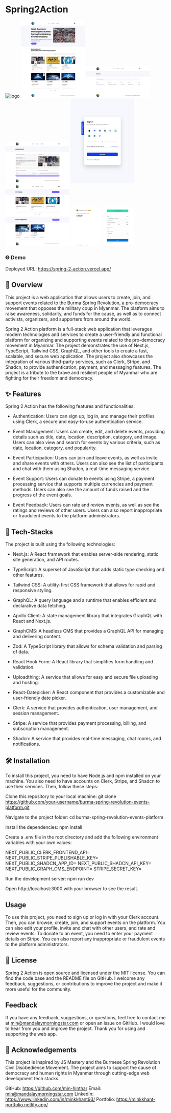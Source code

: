 # Spring2Action

<img src="./public/favicon.ico" alt="logo" width="200"/>

<img src="./public/assets/images/Sprin2Action_1.jpeg" alt="logo" width="200"/>
<img src="./public/assets/images/Sprin2Action_2.jpeg" alt="logo" width="200"/>
<img src="./public/assets/images/Sprin2Action_3.jpeg" alt="logo" width="200"/>
<img src="./public/assets/images/Sprin2Action_4.jpeg" alt="logo" width="200"/>
<img src="./public/assets/images/Sprin2Action_5.jpeg" alt="logo" width="200"/>
<img src="./public/assets/images/Sprin2Action_6.jpeg" alt="logo" width="200"/>


### 🌐 Demo
Deployed URL: https://spring-2-action.vercel.app/


## 📝 Overview
This project is a web application that allows users to create, join, and support events related to the Burma Spring Revolution, a pro-democracy movement that opposes the military coup in Myanmar. The platform aims to raise awareness, solidarity, and funds for the cause, as well as to connect activists, organizers, and supporters from around the world.

Spring 2 Action platform is a full-stack web application that leverages modern technologies and services to create a user-friendly and functional platform for organizing and supporting events related to the pro-democracy movement in Myanmar. The project demonstrates the use of Next.js, TypeScript, Tailwind CSS, GraphQL, and other tools to create a fast, scalable, and secure web application. The project also showcases the integration of various third-party services, such as Clerk, Stripe, and Shadcn, to provide authentication, payment, and messaging features. The project is a tribute to the brave and resilient people of Myanmar who are fighting for their freedom and democracy.


## ✨ Features

Spring 2 Action has the following features and functionalities:

- Authentication: Users can sign up, log in, and manage their profiles using Clerk, a secure and easy-to-use authentication service.

- Event Management: Users can create, edit, and delete events, providing details such as title, date, location, description, category, and image. Users can also view and search for events by various criteria, such as date, location, category, and popularity.

- Event Participation: Users can join and leave events, as well as invite and share events with others. Users can also see the list of participants and chat with them using Shadcn, a real-time messaging service.

- Event Support: Users can donate to events using Stripe, a payment processing service that supports multiple currencies and payment methods. Users can also see the amount of funds raised and the progress of the event goals.

- Event Feedback: Users can rate and review events, as well as see the ratings and reviews of other users. Users can also report inappropriate or fraudulent events to the platform administrators.


## 🚀 Tech-Stacks

The project is built using the following technologies:


- Next.js: A React framework that enables server-side rendering, static site generation, and API routes.

- TypeScript: A superset of JavaScript that adds static type checking and other features.

- Tailwind CSS: A utility-first CSS framework that allows for rapid and responsive styling.

- GraphQL: A query language and a runtime that enables efficient and declarative data fetching.

- Apollo Client: A state management library that integrates GraphQL with React and Next.js.

- GraphCMS: A headless CMS that provides a GraphQL API for managing and delivering content.

- Zod: A TypeScript library that allows for schema validation and parsing of data.

- React Hook Form: A React library that simplifies form handling and validation.

- Uploadthing: A service that allows for easy and secure file uploading and hosting.

- React-Datepicker: A React component that provides a customizable and user-friendly date picker.

- Clerk: A service that provides authentication, user management, and session management.

- Stripe: A service that provides payment processing, billing, and subscription management.

- Shadcn: A service that provides real-time messaging, chat rooms, and notifications.


## 🛠️ Installation

To install this project, you need to have Node.js and npm installed on your machine. You also need to have accounts on Clerk, Stripe, and Shadcn to use their services. Then, follow these steps:

Clone this repository to your local machine: git clone https://github.com/your-username/burma-spring-revolution-events-platform.git

Navigate to the project folder: cd burma-spring-revolution-events-platform

Install the dependencies: npm install

Create a .env file in the root directory and add the following environment variables with your own values:

NEXT_PUBLIC_CLERK_FRONTEND_API=<your-clerk-frontend-api>
NEXT_PUBLIC_STRIPE_PUBLISHABLE_KEY=<your-stripe-publishable-key>
NEXT_PUBLIC_SHADCN_APP_ID=<your-shadcn-app-id>
NEXT_PUBLIC_SHADCN_API_KEY=<your-shadcn-api-key>
NEXT_PUBLIC_GRAPH_CMS_ENDPOINT=<your-graph-cms-endpoint>
STRIPE_SECRET_KEY=<your-stripe-secret-key>

Run the development server: npm run dev

Open http://localhost:3000 with your browser to see the result.


## Usage

To use this project, you need to sign up or log in with your Clerk account. Then, you can browse, create, join, and support events on the platform. You can also edit your profile, invite and chat with other users, and rate and review events. To donate to an event, you need to enter your payment details on Stripe. You can also report any inappropriate or fraudulent events to the platform administrators.


## 📖 License

Spring 2 Action is open source and licensed under the MIT license. You can find the code base and the README file on GitHub. I welcome any feedback, suggestions, or contributions to improve the project and make it more useful for the community.

## Feedback

If you have any feedback, suggestions, or questions, feel free to contact me at min@mandalaymorningstar.com or open an issue on GitHub. I would love to hear from you and improve the project. Thank you for using and supporting the web app.

## 🙏 Acknowledgements

This project is inspired by JS Mastery and the Burmese Spring Revolution Civil Disobedience Movement. The project aims to support the cause of democracy and human rights in Myanmar through cutting-edge web development tech stacks.

GitHub: https://github.com/min-hinthar 
Email: min@mandalaymorningstar.com 
LinkedIn: https://www.linkedin.com/in/minkkhant93/ 
Portfolio: https://minkkhant-portfolio.netlify.app/ 